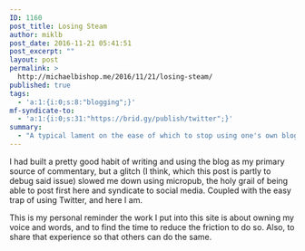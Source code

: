 ```yaml
---
ID: 1160
post_title: Losing Steam
author: miklb
post_date: 2016-11-21 05:41:51
post_excerpt: ""
layout: post
permalink: >
  http://michaelbishop.me/2016/11/21/losing-steam/
published: true
tags:
  - 'a:1:{i:0;s:8:"blogging";}'
mf-syndicate-to:
  - 'a:1:{i:0;s:31:"https://brid.gy/publish/twitter";}'
summary:
  - "A typical lament on the ease of which to stop using one's own blog is an easy trap."
---
```

I had built a pretty good habit of writing and using the blog as my primary source of commentary, but a glitch (I think, which this post is partly to debug said issue) slowed me down using micropub, the holy grail of being able to post first here and syndicate to social media. Coupled with the easy trap of using Twitter, and here I am.

This is my personal reminder the work I put into this site is about owning my voice and words, and to find the time to reduce the friction to do so. Also, to share that experience so that others can do the same.